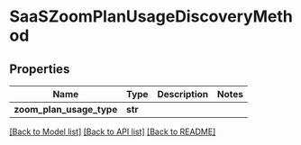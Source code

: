 # SaaSZoomPlanUsageDiscoveryMethod

## Properties
Name | Type | Description | Notes
------------ | ------------- | ------------- | -------------
**zoom_plan_usage_type** | **str** |  | 

[[Back to Model list]](../README.md#documentation-for-models) [[Back to API list]](../README.md#documentation-for-api-endpoints) [[Back to README]](../README.md)


